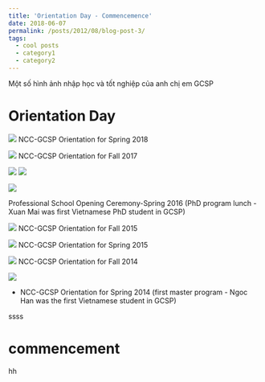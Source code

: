 ```yaml
---
title: 'Orientation Day - Commencemence'
date: 2018-06-07
permalink: /posts/2012/08/blog-post-3/
tags:
  - cool posts
  - category1
  - category2
---
```

Một số hình ảnh nhập học và tốt nghiệp của anh chị em GCSP

Orientation Day
======
![](http://www.ncc-gcsp.ac.kr/editor/edit_img/201803131335233.jpg)
NCC-GCSP Orientation for Spring 2018

![](http://www.ncc-gcsp.ac.kr/editor/edit_img/201708301429453.JPG)
NCC-GCSP Orientation for Fall 2017

![](http://www.ncc-gcsp.ac.kr/editor/edit_img/201703071552303.JPG)
![](https://lh3.googleusercontent.com/fBplQjKNjpD8WHdz4gAEdtaKsk2SqpsAauV4Z0WtTmIzyKxNUSagRfQo1DW-a6hx4U2VqPpJOp179tQvrUQYI3ugJLmy2G1syVrovPz0NOavuiBvkX2LHANJGf1mRSVuU0rPj4-6tAlRby5nIOaJDTKJuSAYa-YeqQngboDLqpW6M_6f42IX1ozaIq1RLwasjFmopB7RaEmHDGq_q_00hmc8nznsQK-AcOMvabJ9BjBT9hFbwJaEcK_Z7U1aAnifMNggJpvGya85VzDw2iGh1K7GitCDNAdxd78pj1ln-cIIPopa2j7HqhZxq59Pl3h9VEjvFcKVveKpRbyGg82kxtrosofBzDs2LTgu8ZX_82TQ_FA-mAf1SPNdON6tsZkBc9cSHt2u7x6KJng_bJ2DCwTUiSpoDWIAUAnRZ6PRr498s3DuIsLgz2pTcW2xzOzB1SkOfl_TTYzbTwawq1Hk5TIIxNF-uhCDGD_AiVF7MwBa69ShLBHaFSyYS-tEK9JnMud0JOgKMsMegA5_b_dc5AaWPZdHJcu3Vsr2G7a75i90NVIBc4NHEbCIXqDLsg0iQ_3MC5dwwyAj7YGTtcteqHkupC-HDQ8ysQrh8pE=w960-h540-no)

![](https://lh3.googleusercontent.com/g4wd-5_M7U0SrHs1Hyz0NGmySXhwaHtZEW3pXBiunAO_DaE12z1i7ezXXr3vU6Oatm5PlNPx6JUiKKLUN_1YL3c-k3Da9AwuoD9YoiHB6EZqTT_DulIqZlpqZNJ_22NrUs7gyzJ9NF8uVKazwM2Zj9GbrrXkfQeLZWmVe6ebzEa76yrzdbo8hnCWFszy4oL1QVy-AM9--gSXDD5th9gNE5btfCXQOwFy7amV1A0Z9wNRMUOZbhWXJWUP-Cnjavcp0mkDOJrt9QRTJfhKnnTIbCkLSj6RPTelZLkQHpvxP5i9DmDPrv1B8qgnfiJPHq1CNL29_5YtZHFGO1UWzIf_KpZA1x9UjBptBjFqbJHPHdjECcB0k8NsQxhl2gxozgcmRcMXAc5o09ZriX5LohQZCTiLKh6hTTH_h1DXub55Kva2h1ZJpaWUQRxpST-SgGzbbaMOFdXLLrqAOeLo0Funq87_7KXcJyM5mFjygxt9EVujhjh9krCTB5YNnpXpmOP4YXohfVKXQnph9At8RFq_Vf636TZicmhqUiAhK2fTgDZjoI4fTxdM1QLFhCbTkEkNAnI6Eng3XqqUNHjqehtGtxHTFgycfPApPqBoT7Q=w960-h540-no)

Professional School Opening Ceremony-Spring 2016 (PhD program lunch - Xuan Mai was first Vietnamese PhD student in GCSP)

![](http://www.ncc-gcsp.ac.kr/editor/edit_img/201509040913413.jpg)
NCC-GCSP Orientation for Fall 2015

![](http://www.ncc-gcsp.ac.kr/editor/edit_img/201503051338553.JPG)
NCC-GCSP Orientation for Spring 2015

![](http://www.ncc-gcsp.ac.kr/editor/edit_img/201409190940153.JPG)
NCC-GCSP Orientation for Fall 2014


![](http://www.ncc-gcsp.ac.kr/editor/edit_img/201403131646343.jpg)
* NCC-GCSP Orientation for Spring 2014 (first master program - Ngoc Han was the first Vietnamese student in GCSP)




ssss

commencement
======
hh
